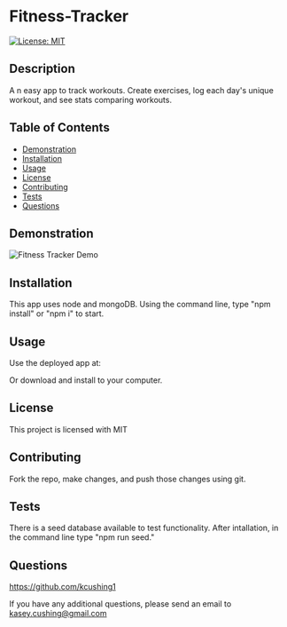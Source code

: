 # Fitness-Tracker

[![License: MIT](https://img.shields.io/badge/License-MIT-yellow.svg)](https://opensource.org/licenses/MIT)

## Description

A n easy app to track workouts. Create exercises, log each day's unique workout, and see stats comparing workouts.

## Table of Contents

- [Demonstration](#demonstration)
- [Installation](#installation)
- [Usage](#usage)
- [License](#license)
- [Contributing](#contributing)
- [Tests](#tests)
- [Questions](#questions)

## Demonstration

![Fitness Tracker Demo](./public/assets/fitness-tracker-demo.gif)

## Installation

This app uses node and mongoDB. Using the command line, type "npm install" or "npm i" to start.

## Usage

Use the deployed app at:

Or download and install to your computer.

## License

This project is licensed with MIT

## Contributing

Fork the repo, make changes, and push those changes using git.

## Tests

There is a seed database available to test functionality. After intallation, in the command line type "npm run seed."

## Questions

https://github.com/kcushing1

If you have any additional questions, please send an email to kasey.cushing@gmail.com
